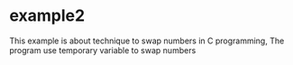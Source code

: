 # example2
This example is about technique to swap numbers in C programming, The program use temporary variable to swap numbers
